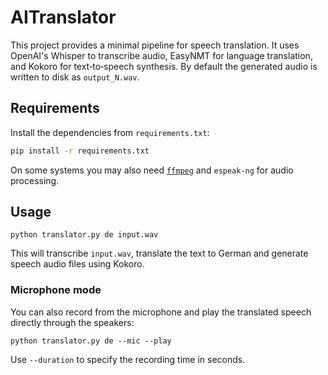 # AITranslator

This project provides a minimal pipeline for speech translation. It uses OpenAI's Whisper to transcribe audio, EasyNMT for language translation, and Kokoro for text‑to‑speech synthesis. By default the generated audio is written to disk as `output_N.wav`.

## Requirements
Install the dependencies from `requirements.txt`:
```bash
pip install -r requirements.txt
```

On some systems you may also need [`ffmpeg`](https://ffmpeg.org/) and `espeak-ng` for audio processing.

## Usage
```
python translator.py de input.wav
```
This will transcribe `input.wav`, translate the text to German and generate speech audio files using Kokoro.

### Microphone mode
You can also record from the microphone and play the translated speech directly through the speakers:

```
python translator.py de --mic --play
```

Use `--duration` to specify the recording time in seconds.
